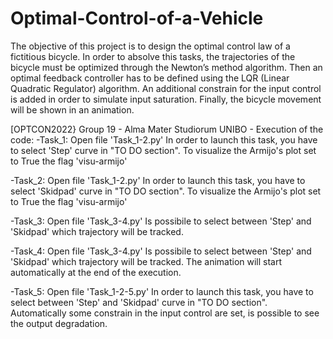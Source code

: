 # Optimal-Control-of-a-Vehicle
The objective of this project is to design the optimal control law of a fictitious bicycle. In order to absolve this tasks, the trajectories of the bicycle
must be optimized through the Newton’s method algorithm. Then an optimal feedback controller has to be defined using the LQR (Linear Quadratic
Regulator) algorithm. An additional constrain for the input control is added
in order to simulate input saturation. Finally, the bicycle movement will be
shown in an animation.


[OPTCON2022} Group 19 - Alma Mater Studiorum UNIBO - Execution of the code:
-Task_1: Open file 'Task_1-2.py'
	In order to launch this task, you have to select 'Step' curve in "TO DO section".
	To visualize the Armijo's plot set to True the flag 'visu-armijo'

-Task_2: Open file 'Task_1-2.py'
	In order to launch this task, you have to select 'Skidpad' curve in "TO DO section".
	To visualize the Armijo's plot set to True the flag 'visu-armijo'

-Task_3: Open file 'Task_3-4.py'
	Is possibile to select between 'Step' and 'Skidpad' which trajectory will be tracked.

-Task_4: Open file 'Task_3-4.py'
	Is possibile to select between 'Step' and 'Skidpad' which trajectory will be tracked.
	The animation will start automatically at the end of the execution.

-Task_5: Open file 'Task_1-2-5.py'
	In order to launch this task, you have to select between 'Step' and 'Skidpad' curve in "TO DO section".
	Automatically some constrain in the input control are set, is possible to see the output degradation.
